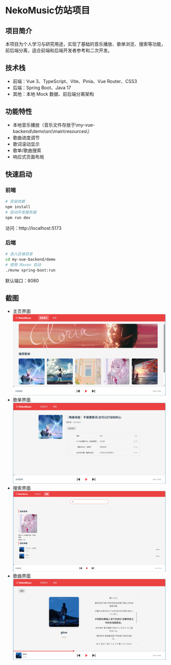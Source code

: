 # NekoMusic仿站项目

## 项目简介
本项目为个人学习与研究用途，实现了基础的音乐播放、歌单浏览、搜索等功能，前后端分离，适合前端和后端开发者参考和二次开发。

## 技术栈
- 前端：Vue 3、TypeScript、Vite、Pinia、Vue Router、CSS3
- 后端：Spring Boot、Java 17
- 其他：本地 Mock 数据、前后端分离架构

## 功能特性
- 本地音乐播放（音乐文件存放于\my-vue-backend\demo\src\main\resources\）
- 歌曲进度调节
- 歌词滚动显示
- 歌单/歌曲搜索
- 响应式页面布局

## 快速启动

### 前端
```bash
# 安装依赖
npm install
# 启动开发服务器
npm run dev
```
访问：http://localhost:5173

### 后端
```bash
# 进入后端目录
cd my-vue-backend/demo
# 使用 Maven 启动
./mvnw spring-boot:run
```
默认端口：8080

## 截图
- 主页界面  
  ![项目截图](src/assets/image1.png)
- 歌单界面  
  ![项目截图](src/assets/image2.png)
- 搜索界面  
  ![项目截图](src/assets/image3.png)
- 歌曲界面  
  ![项目截图](src/assets/image4.png)

